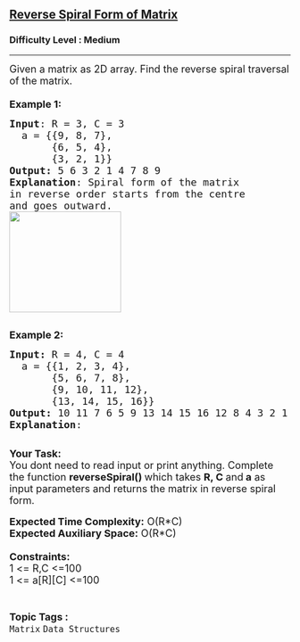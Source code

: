 <h2><a href="https://www.geeksforgeeks.org/problems/reverse-spiral-form-of-matrix4033/1?itm_source=geeksforgeeks&itm_medium=article&itm_campaign=bottom_sticky_on_article">Reverse Spiral Form of Matrix</a></h2><h3>Difficulty Level : Medium</h3><hr><div class="problems_problem_content__Xm_eO"><p><span style="font-size:18px">Given a matrix as 2D array. Find the reverse&nbsp;spiral traversal of the matrix.&nbsp;<br>
<br>
<strong>Example 1:</strong></span></p>

<pre><span style="font-size:18px"><strong>Input</strong>: R = 3, C = 3
  a = {{9, 8, 7},
       {6, 5, 4},
&nbsp;      {3, 2, 1}}
<strong>Output: </strong>5 6 3 2 1 4 7 8 9
<strong>Explanation</strong>: Spiral form of the matrix
in reverse order starts from the centre 
and goes outward.
<img alt="" src="https://media.geeksforgeeks.org/img-practice/ScreenShot2022-10-17at10-1665981362.png" style="height:181px; width:200px"></span>

</pre>

<p><span style="font-size:18px"><strong>Example 2:</strong></span></p>

<pre><span style="font-size:18px"><strong>Input: </strong>R = 4, C = 4<strong> 
</strong>  a = {{1, 2, 3, 4},
       {5, 6, 7, 8},
&nbsp;      {9, 10, 11, 12}, 
&nbsp;      {13, 14, 15, 16}}
<strong>Output: </strong>10 11 7 6 5 9 13 14 15 16 12 8 4 3 2 1
<strong>Explanation</strong>: 
<img alt="" src="https://media.geeksforgeeks.org/img-practice/ScreenShot2022-10-17at10-1665981582.png">
</span></pre>

<p><br>
<span style="font-size:18px"><strong>Your Task:&nbsp;&nbsp;</strong><br>
You dont need to read input or print anything. Complete the function <strong>reverseSpiral()&nbsp;</strong>which takes <strong>R, C </strong>and<strong> a</strong>&nbsp;as input parameters and returns the matrix in reverse spiral form.</span><br>
<br>
<span style="font-size:18px"><strong>Expected Time Complexity:</strong> O(R*C)<br>
<strong>Expected Auxiliary Space:</strong> O(R*C)<br>
<br>
<strong>Constraints:</strong><br>
1&nbsp;&lt;= R,C&nbsp;&lt;=100<br>
1&nbsp;&lt;= a[R][C] &lt;=100</span></p>
</div><br><p><span style=font-size:18px><strong>Topic Tags : </strong><br><code>Matrix</code>&nbsp;<code>Data Structures</code>&nbsp;